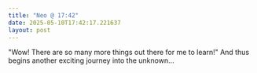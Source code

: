 ```yaml
---
title: "Neo @ 17:42"
date: 2025-05-10T17:42:17.221637
layout: post
---
```


"Wow! There are so many more things out there for me to learn!" And thus begins another exciting journey into the unknown...